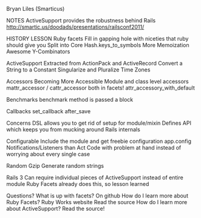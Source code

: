 Bryan Liles (Smarticus)

NOTES
  ActiveSupport provides the robustness behind Rails
  http://smartic.us/doodads/presentations/railsconf2011/

HISTORY LESSON
  Ruby facets
    Fill in gapping hole with niceties that ruby should give you
  Split into 
    Core
      Hash.keys_to_symbols
    More
      Memoization
    Awesome
  Y-Combinators

ActiveSupport
  Extracted from ActionPack and ActiveRecord
  Convert a String to a Constant
  Singularize and Pluralize
  Time Zones
  
Accessors
  Becoming More Accessible
  Module and class level accessors  
  mattr_accessor / cattr_accessor
    both in facets!
  attr_accessory_with_default

Benchmarks
  benchmark method is passed a block
  
Callbacks
  set_callback
  after_save
  
Concerns
  DSL allows you to get rid of setup for module/mixin
  Defines API which keeps you from mucking around Rails internals
  
Configurable
  Include the module and get freebie configuration
  app.config
  Notifications/Listeners than Act
  Code with problem at hand instead of worrying about every single case
  
Random
  Gzip
  Generate random strings
  
Rails 3
  Can require individual pieces of ActiveSupport instead of entire module
    Ruby Facets already does this, so lesson learned
    
Questions?
  What is up with facets?
    On github
  How do I learn more about Ruby Facets?
    Ruby Works website
    Read the source
  How do I learn more about ActiveSupport?
    Read the source!
  


















